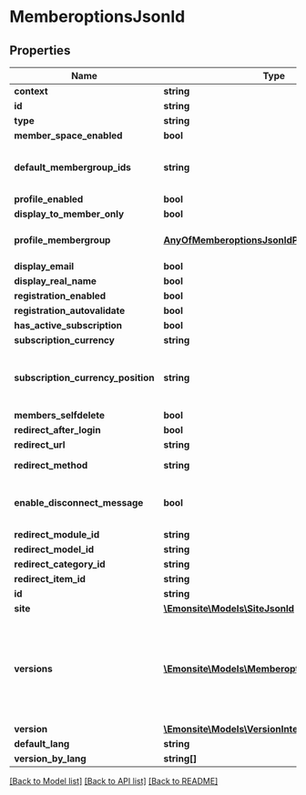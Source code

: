 # MemberoptionsJsonld

## Properties
Name | Type | Description | Notes
------------ | ------------- | ------------- | -------------
**context** | **string** |  | [optional] 
**id** | **string** |  | [optional] 
**type** | **string** |  | [optional] 
**member_space_enabled** | **bool** |  | [optional] 
**default_membergroup_ids** | **string** | TODO qqch de plus propre genre type array | [optional] 
**profile_enabled** | **bool** |  | [optional] 
**display_to_member_only** | **bool** |  | [optional] 
**profile_membergroup** | [**AnyOfMemberoptionsJsonldProfileMembergroup**](AnyOfMemberoptionsJsonldProfileMembergroup.md) | qui peut voir les profils utilisateurs | [optional] 
**display_email** | **bool** |  | [optional] 
**display_real_name** | **bool** |  | [optional] 
**registration_enabled** | **bool** |  | [optional] 
**registration_autovalidate** | **bool** |  | [optional] 
**has_active_subscription** | **bool** |  | [optional] 
**subscription_currency** | **string** |  | [optional] 
**subscription_currency_position** | **string** | TODO virer ça et faire en fonction de la langue ou que sais-je | [optional] 
**members_selfdelete** | **bool** | ? | [optional] 
**redirect_after_login** | **bool** |  | [optional] 
**redirect_url** | **string** |  | [optional] 
**redirect_method** | **string** | TODO enum nullable | [optional] 
**enable_disconnect_message** | **bool** | serieusement ? c&#x27;est quoi cette option à la con ? | [optional] 
**redirect_module_id** | **string** |  | [optional] 
**redirect_model_id** | **string** |  | [optional] 
**redirect_category_id** | **string** | relation ? | [optional] 
**redirect_item_id** | **string** |  | [optional] 
**id** | **string** |  | [optional] 
**site** | [**\Emonsite\Models\SiteJsonld**](SiteJsonld.md) |  | [optional] 
**versions** | [**\Emonsite\Models\MemberoptionsVJsonld[]**](MemberoptionsVJsonld.md) | IMPLEMENTEZ le mapping dans l&#x27;entity TODO trouver comment le faire dynamiquement avec un listener doctrine | [optional] 
**version** | [**\Emonsite\Models\VersionInterfaceJsonld[]**](VersionInterfaceJsonld.md) |  | [optional] 
**default_lang** | **string** |  | [optional] 
**version_by_lang** | **string[]** |  | [optional] 

[[Back to Model list]](../../README.md#documentation-for-models) [[Back to API list]](../../README.md#documentation-for-api-endpoints) [[Back to README]](../../README.md)

